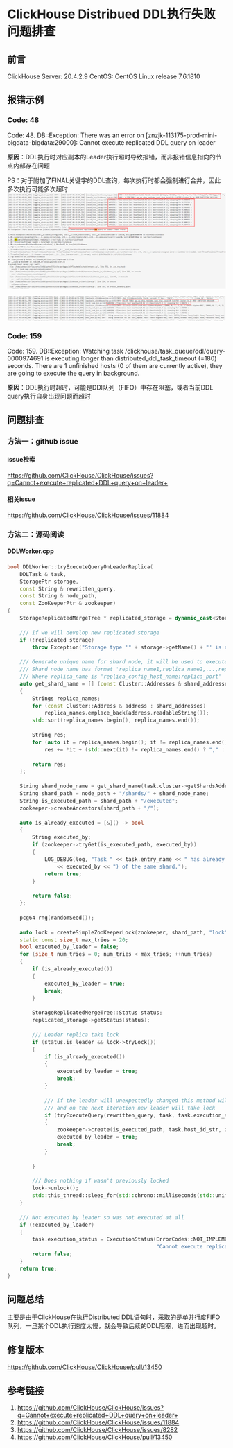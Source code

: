# ClickHouse Distribued DDL执行失败问题排查

## 前言

ClickHouse Server: 20.4.2.9
CentOS: CentOS Linux release 7.6.1810


## 报错示例


### Code: 48

Code: 48. DB::Exception: There was an error on [znzjk-113175-prod-mini-bigdata-bigdata:29000]: Cannot execute replicated DDL query on leader

**原因**：DDL执行时对应副本的Leader执行超时导致报错，而非报错信息指向的节点内部存在问题

PS：对于附加了FINAL关键字的DDL查询，每次执行时都会强制进行合并，因此多次执行可能多次超时
![](resources/images/Pasted%20image%2020230218134137.png)


![](resources/images/Pasted%20image%2020230218134207.png)


### Code: 159

Code: 159. DB::Exception: Watching task /clickhouse/task_queue/ddl/query-0000974691 is executing longer than distributed_ddl_task_timeout (=180) seconds. There are 1 unfinished hosts (0 of them are currently active), they are going to execute the query in background.

**原因**：DDL执行时超时，可能是DDl队列（FIFO）中存在阻塞，或者当前DDL query执行自身出现问题而超时


## 问题排查

### 方法一：github issue

#### issue检索

https://github.com/ClickHouse/ClickHouse/issues?q=Cannot+execute+replicated+DDL+query+on+leader+

#### 相关issue

https://github.com/ClickHouse/ClickHouse/issues/11884



### 方法二：源码阅读

#### DDLWorker.cpp

```c++
bool DDLWorker::tryExecuteQueryOnLeaderReplica(
    DDLTask & task,
    StoragePtr storage,
    const String & rewritten_query,
    const String & node_path,
    const ZooKeeperPtr & zookeeper)
{
    StorageReplicatedMergeTree * replicated_storage = dynamic_cast<StorageReplicatedMergeTree *>(storage.get());

    /// If we will develop new replicated storage
    if (!replicated_storage)
        throw Exception("Storage type '" + storage->getName() + "' is not supported by distributed DDL", ErrorCodes::NOT_IMPLEMENTED);

    /// Generate unique name for shard node, it will be used to execute the query by only single host
    /// Shard node name has format 'replica_name1,replica_name2,...,replica_nameN'
    /// Where replica_name is 'replica_config_host_name:replica_port'
    auto get_shard_name = [] (const Cluster::Addresses & shard_addresses)
    {
        Strings replica_names;
        for (const Cluster::Address & address : shard_addresses)
            replica_names.emplace_back(address.readableString());
        std::sort(replica_names.begin(), replica_names.end());

        String res;
        for (auto it = replica_names.begin(); it != replica_names.end(); ++it)
            res += *it + (std::next(it) != replica_names.end() ? "," : "");

        return res;
    };

    String shard_node_name = get_shard_name(task.cluster->getShardsAddresses().at(task.host_shard_num));
    String shard_path = node_path + "/shards/" + shard_node_name;
    String is_executed_path = shard_path + "/executed";
    zookeeper->createAncestors(shard_path + "/");

    auto is_already_executed = [&]() -> bool
    {
        String executed_by;
        if (zookeeper->tryGet(is_executed_path, executed_by))
        {
            LOG_DEBUG(log, "Task " << task.entry_name << " has already been executed by leader replica ("
                << executed_by << ") of the same shard.");
            return true;
        }

        return false;
    };

    pcg64 rng(randomSeed());

    auto lock = createSimpleZooKeeperLock(zookeeper, shard_path, "lock", task.host_id_str);
    static const size_t max_tries = 20;
    bool executed_by_leader = false;
    for (size_t num_tries = 0; num_tries < max_tries; ++num_tries)
    {
        if (is_already_executed())
        {
            executed_by_leader = true;
            break;
        }

        StorageReplicatedMergeTree::Status status;
        replicated_storage->getStatus(status);

        /// Leader replica take lock
        if (status.is_leader && lock->tryLock())
        {
            if (is_already_executed())
            {
                executed_by_leader = true;
                break;
            }

            /// If the leader will unexpectedly changed this method will return false
            /// and on the next iteration new leader will take lock
            if (tryExecuteQuery(rewritten_query, task, task.execution_status))
            {
                zookeeper->create(is_executed_path, task.host_id_str, zkutil::CreateMode::Persistent);
                executed_by_leader = true;
                break;
            }

        }

        /// Does nothing if wasn't previously locked
        lock->unlock();
        std::this_thread::sleep_for(std::chrono::milliseconds(std::uniform_int_distribution<int>(0, 1000)(rng)));
    }

    /// Not executed by leader so was not executed at all
    if (!executed_by_leader)
    {
        task.execution_status = ExecutionStatus(ErrorCodes::NOT_IMPLEMENTED,
                                                "Cannot execute replicated DDL query on leader");
        return false;
    }
    return true;
}
```



## 问题总结

主要是由于ClickHouse在执行Distributed DDL语句时，采取的是单并行度FIFO队列，一旦某个DDL执行速度太慢，就会导致后续的DDL阻塞，进而出现超时。


## 修复版本

https://github.com/ClickHouse/ClickHouse/pull/13450



## 参考链接

1. https://github.com/ClickHouse/ClickHouse/issues?q=Cannot+execute+replicated+DDL+query+on+leader+
2. https://github.com/ClickHouse/ClickHouse/issues/11884
3. https://github.com/ClickHouse/ClickHouse/issues/8282
4. https://github.com/ClickHouse/ClickHouse/pull/13450